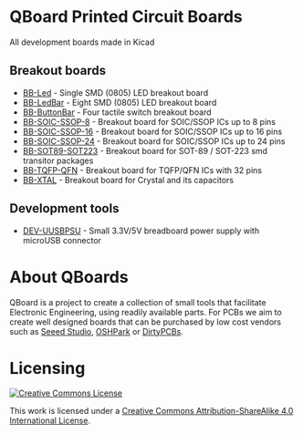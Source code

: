 # QBoard Printed Circuit Boards

All development boards made in Kicad

## Breakout boards

* [BB-Led](bb-led) - Single SMD (0805) LED breakout board
* [BB-LedBar](bb-ledbar) - Eight SMD (0805) LED breakout board
* [BB-ButtonBar](bb-buttonbar) - Four tactile switch breakout board
* [BB-SOIC-SSOP-8](bb-soic-ssop-8) - Breakout board for SOIC/SSOP ICs up to 8 pins
* [BB-SOIC-SSOP-16](bb-soic-ssop-16) - Breakout board for SOIC/SSOP ICs up to 16 pins
* [BB-SOIC-SSOP-24](bb-soic-ssop-24) - Breakout board for SOIC/SSOP ICs up to 24 pins
* [BB-SOT89-SOT223](bb-sot89-sot223) - Breakout board for SOT-89 / SOT-223 smd transitor packages
* [BB-TQFP-QFN](bb-tqfp-qfn-32) - Breakout board for TQFP/QFN ICs with 32 pins
* [BB-XTAL](bb-xtal) - Breakout board for Crystal and its capacitors

## Development tools

* [DEV-UUSBPSU](dev-uusb-psu) - Small 3.3V/5V breadboard power supply with microUSB connector

# About QBoards

QBoard is a project to create a collection of small tools that facilitate Electronic 
Engineering, using readily available parts. For PCBs we aim to create well designed 
boards that can be purchased by low cost vendors such as <a href="https://www.seeedstudio.com">
Seeed Studio</a>, <a href="https://oshpark.com/">OSHPark</a> or <a href="https://dirtypcbs.com">DirtyPCBs</a>.

# Licensing

<a rel="license" href="http://creativecommons.org/licenses/by-sa/4.0/"><img alt="Creative Commons License" style="border-width:0" src="https://i.creativecommons.org/l/by-sa/4.0/88x31.png" /></a>

This work is licensed under a [Creative Commons Attribution-ShareAlike 4.0 International License](http://creativecommons.org/licenses/by-sa/4.0/).
